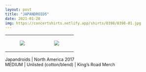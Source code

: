 ```yaml
---
layout: post
title: "JAPANDROIDS"
date: 2021-01-28
img: https://concertshirts.netlify.app/shirts/0398/0398-01.jpg
---
```




<table style="width:100%;"><tr><td style="vertical-align:top;">
      <figure class="tmblr-full" data-orig-height="2048" data-orig-width="1365" data-orig-src="https://concertshirts.netlify.app/shirts/0398/0398-01.jpg"><img src="https://64.media.tumblr.com/e3843304be069813675eeced6ce1bb21/26465e505929b8e9-c0/s540x810/5ca6dc47fafb9c44ae8b5391ac3ff9c476b5edd7.jpg" data-orig-height="2048" data-orig-width="1365" data-orig-src="https://concertshirts.netlify.app/shirts/0398/0398-01.jpg"/></figure></td>
    <td style="vertical-align:top;">
      <figure class="tmblr-full" data-orig-height="2048" data-orig-width="1365" data-orig-src="https://concertshirts.netlify.app/shirts/0398/0398-02.jpg"><img src="https://64.media.tumblr.com/62ecd89f74fa94ff63d198fe08338869/26465e505929b8e9-00/s540x810/2e99e2e76602c5e6e3c23bc34c0b4972301c2938.jpg" data-orig-height="2048" data-orig-width="1365" data-orig-src="https://concertshirts.netlify.app/shirts/0398/0398-02.jpg"/></figure></td>
  </tr></table><p>
  Japandroids | North America 2017<br/>MEDIUM | Unlisted (cotton/blend) | King&rsquo;s Road Merch
</p>
